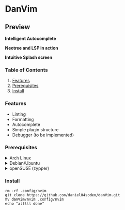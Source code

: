 # DanVim


## Preview

**Intelligent Autocomplete**

**Neotree and LSP in action**

**Intuitive Splash screen**

### Table of Contents
1. [Features](#features)
2. [Prerequisites](#prerequisites)
3. [Install](#install)
### Features 

- Linting
- Formatting
- Autocomplete
- Simple plugin structure
- Debugger (to be implemented)

### Prerequisites 


<details>
<summary>Arch Linux</summary>
<br>
$ sudo pacman -S git neovim pyright nodejs gcc
</details>
<details>
<summary>Debian/Ubuntu</summary>
$ sudo apt install git neovim pyright nodejs gcc
</details>
<details>
<summary>openSUSE (zypper)</summary>
<br>
$ sudo zypper install git neovim pyright nodejs gcc
</details>


### Install

```
rm -rf .config/nvim
git clone https://github.com/daniel04soden/danVim.git
mv danVim/nvim .config/nvim
echo "alllll done"
```
